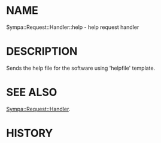 # NAME

Sympa::Request::Handler::help - help request handler

# DESCRIPTION

Sends the help file for the software using 'helpfile' template.

# SEE ALSO

[Sympa::Request::Handler](./Sympa-Request-Handler.3.md).

# HISTORY
